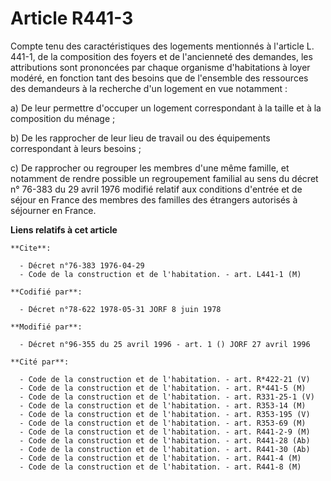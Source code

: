# Article R441-3

Compte tenu des caractéristiques des logements mentionnés à l'article L. 441-1, de la composition des foyers et de
l'ancienneté des demandes, les attributions sont prononcées par chaque organisme d'habitations à loyer modéré, en fonction
tant des besoins que de l'ensemble des ressources des demandeurs à la recherche d'un logement en vue notamment :

a) De leur permettre d'occuper un logement correspondant à la taille et à la composition du ménage ;

b) De les rapprocher de leur lieu de travail ou des équipements correspondant à leurs besoins ;

c) De rapprocher ou regrouper les membres d'une même famille, et notamment de rendre possible un regroupement familial au
sens du décret n° 76-383 du 29 avril 1976 modifié relatif aux conditions d'entrée et de séjour en France des membres des
familles des étrangers autorisés à séjourner en France.

**Liens relatifs à cet article**

	**Cite**:

	  - Décret n°76-383 1976-04-29
	  - Code de la construction et de l'habitation. - art. L441-1 (M)

	**Codifié par**:

	  - Décret n°78-622 1978-05-31 JORF 8 juin 1978

	**Modifié par**:

	  - Décret n°96-355 du 25 avril 1996 - art. 1 () JORF 27 avril 1996

	**Cité par**:

	  - Code de la construction et de l'habitation. - art. R*422-21 (V)
	  - Code de la construction et de l'habitation. - art. R*441-5 (M)
	  - Code de la construction et de l'habitation. - art. R331-25-1 (V)
	  - Code de la construction et de l'habitation. - art. R353-14 (M)
	  - Code de la construction et de l'habitation. - art. R353-195 (V)
	  - Code de la construction et de l'habitation. - art. R353-69 (M)
	  - Code de la construction et de l'habitation. - art. R441-2-9 (M)
	  - Code de la construction et de l'habitation. - art. R441-28 (Ab)
	  - Code de la construction et de l'habitation. - art. R441-30 (Ab)
	  - Code de la construction et de l'habitation. - art. R441-4 (M)
	  - Code de la construction et de l'habitation. - art. R441-8 (M)
